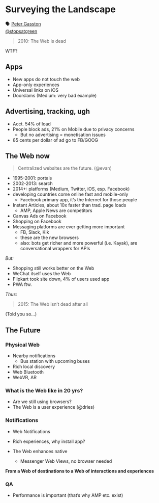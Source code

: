 # Surveying the Landscape

🗣 [Peter Gasston](https://about.me/petergasston)  
[@stopsatgreen](https://twitter.com/stopsatgreen)

> 2010: The Web is dead

WTF?

## Apps

- New apps do not touch the web
- App-only experiences
- Universal links on iOS
- Doorslams (Medium: very bad example)

## Advertising, tracking, ugh

- Acct. 54% of load
- People block ads, 21% on Mobile due to privacy concerns
  - But no advertising = monetisation issues
- 85 cents per dollar of ad go to FB/GOOG

## The Web now

> Centralized websites are the future. (@evan)

- 1995-2001: portals
- 2002-2013: search
- 2014+: platforms (Medium, Twitter, iOS, esp. Facebook)
- developing countries come online fast and mobile-only
  - Facebook primary app, it’s the Internet for those people
- Instant Articles, about 10x faster than trad. page loads
  - AMP, Apple News are competitors
- Canvas Ads on Facebook
- Shopping on Facebook
- Messaging platforms are ever getting more important
  - FB, Slack, Kik
  - these are the new browsers
  - also: bots get richer and more powerful (i.e. Kayak), are conversational wrappers for APIs

*But:*

- Shopping still works better on the Web
- WeChat itself uses the Web
- Flipkart took site down, 4% of users used app
- PWA ftw.

*Thus:*

> 2015: The Web isn’t dead after all

(Told you so…)

## The Future

### Physical Web

- Nearby notifications
  - Bus station with upcoming buses
- Rich local discovery
- Web Bluetooth
- WebVR, AR

### What is the Web like in 20 yrs?

- Are we still using browsers?
- The Web is a user experience (@dries)

### Notifications

- Web Notifications
- Rich experiences, why install app?

- The Web enhances native
  - Messenger Web Views, no browser needed

**From a Web of destinations to a Web of interactions and experiences**

### QA

* Performance is important (that’s why AMP etc. exist)
